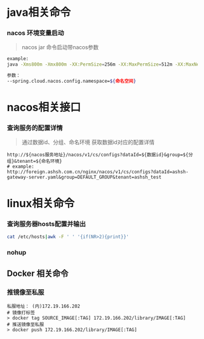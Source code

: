 # java相关命令

### nacos 环境变量启动

> nacos jar 命令启动带nacos参数

```sh
example:
java -Xms800m -Xmx800m -XX:PermSize=256m -XX:MaxPermSize=512m -XX:MaxNewSize=512m  -jar foreign-api-1.0-SNAPSHOT.jar --spring.cloud.nacos.config.namespace=ashsh_test

参数：
--spring.cloud.nacos.config.namespace=${命名空间}
```





# nacos相关接口

### 查询服务的配置详情

> 通过数据id、分组、命名环境 获取数据id对应的配置详情

```http
http://${nacos服务地址}/nacos/v1/cs/configs?dataId=${数据id}&group=${分组}&tenant=${命名环境}
# example:
http://foreign.ashsh.com.cn/nginx/nacos/v1/cs/configs?dataId=ashsh-gateway-server.yaml&group=DEFAULT_GROUP&tenant=ashsh_test
```



# linux相关命令

### 查询服务器hosts配置并输出

```sh
cat /etc/hosts|awk -F ' ' '{if(NR>2){print}}'
```



### nohup





## Docker 相关命令

### 推镜像至私服

```shell
私服地址： (内)172.19.166.202
# 镜像打标签
> docker tag SOURCE_IMAGE[:TAG] 172.19.166.202/library/IMAGE[:TAG]
# 推送镜像至私服
> docker push 172.19.166.202/library/IMAGE[:TAG]
```

